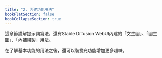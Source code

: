 ```yaml
---
title: "2. 內建功能用法"
bookFlatSection: false
bookCollapseSection: true
---
```


這章節講解提示詞寫法，還有Stable Diffusion WebUI內建的「文生圖」、「圖生圖」、「內補繪製」用法。

在了解基本功能的用法之後，還可以裝擴充功能增加更多趣味。
